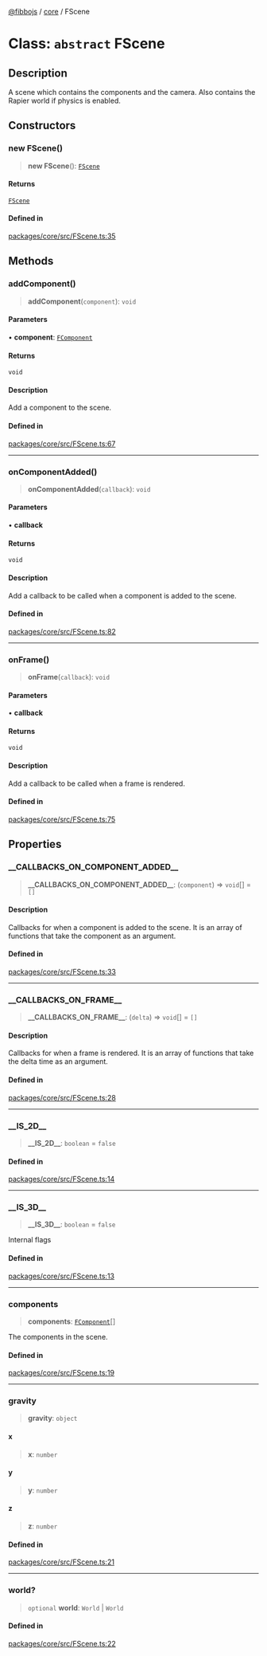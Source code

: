 [@fibbojs](/api/index) / [core](/api/core) / FScene

# Class: `abstract` FScene

## Description

A scene which contains the components and the camera.
Also contains the Rapier world if physics is enabled.

## Constructors

### new FScene()

> **new FScene**(): [`FScene`](FScene.md)

#### Returns

[`FScene`](FScene.md)

#### Defined in

[packages/core/src/FScene.ts:35](https://github.com/fibbojs/fibbo/blob/b75caee36f4519a3126901ff2e1c5645cf5db4a7/packages/core/src/FScene.ts#L35)

## Methods

### addComponent()

> **addComponent**(`component`): `void`

#### Parameters

• **component**: [`FComponent`](FComponent.md)

#### Returns

`void`

#### Description

Add a component to the scene.

#### Defined in

[packages/core/src/FScene.ts:67](https://github.com/fibbojs/fibbo/blob/b75caee36f4519a3126901ff2e1c5645cf5db4a7/packages/core/src/FScene.ts#L67)

***

### onComponentAdded()

> **onComponentAdded**(`callback`): `void`

#### Parameters

• **callback**

#### Returns

`void`

#### Description

Add a callback to be called when a component is added to the scene.

#### Defined in

[packages/core/src/FScene.ts:82](https://github.com/fibbojs/fibbo/blob/b75caee36f4519a3126901ff2e1c5645cf5db4a7/packages/core/src/FScene.ts#L82)

***

### onFrame()

> **onFrame**(`callback`): `void`

#### Parameters

• **callback**

#### Returns

`void`

#### Description

Add a callback to be called when a frame is rendered.

#### Defined in

[packages/core/src/FScene.ts:75](https://github.com/fibbojs/fibbo/blob/b75caee36f4519a3126901ff2e1c5645cf5db4a7/packages/core/src/FScene.ts#L75)

## Properties

### \_\_CALLBACKS\_ON\_COMPONENT\_ADDED\_\_

> **\_\_CALLBACKS\_ON\_COMPONENT\_ADDED\_\_**: (`component`) => `void`[] = `[]`

#### Description

Callbacks for when a component is added to the scene.
It is an array of functions that take the component as an argument.

#### Defined in

[packages/core/src/FScene.ts:33](https://github.com/fibbojs/fibbo/blob/b75caee36f4519a3126901ff2e1c5645cf5db4a7/packages/core/src/FScene.ts#L33)

***

### \_\_CALLBACKS\_ON\_FRAME\_\_

> **\_\_CALLBACKS\_ON\_FRAME\_\_**: (`delta`) => `void`[] = `[]`

#### Description

Callbacks for when a frame is rendered.
It is an array of functions that take the delta time as an argument.

#### Defined in

[packages/core/src/FScene.ts:28](https://github.com/fibbojs/fibbo/blob/b75caee36f4519a3126901ff2e1c5645cf5db4a7/packages/core/src/FScene.ts#L28)

***

### \_\_IS\_2D\_\_

> **\_\_IS\_2D\_\_**: `boolean` = `false`

#### Defined in

[packages/core/src/FScene.ts:14](https://github.com/fibbojs/fibbo/blob/b75caee36f4519a3126901ff2e1c5645cf5db4a7/packages/core/src/FScene.ts#L14)

***

### \_\_IS\_3D\_\_

> **\_\_IS\_3D\_\_**: `boolean` = `false`

Internal flags

#### Defined in

[packages/core/src/FScene.ts:13](https://github.com/fibbojs/fibbo/blob/b75caee36f4519a3126901ff2e1c5645cf5db4a7/packages/core/src/FScene.ts#L13)

***

### components

> **components**: [`FComponent`](FComponent.md)[]

The components in the scene.

#### Defined in

[packages/core/src/FScene.ts:19](https://github.com/fibbojs/fibbo/blob/b75caee36f4519a3126901ff2e1c5645cf5db4a7/packages/core/src/FScene.ts#L19)

***

### gravity

> **gravity**: `object`

#### x

> **x**: `number`

#### y

> **y**: `number`

#### z

> **z**: `number`

#### Defined in

[packages/core/src/FScene.ts:21](https://github.com/fibbojs/fibbo/blob/b75caee36f4519a3126901ff2e1c5645cf5db4a7/packages/core/src/FScene.ts#L21)

***

### world?

> `optional` **world**: `World` \| `World`

#### Defined in

[packages/core/src/FScene.ts:22](https://github.com/fibbojs/fibbo/blob/b75caee36f4519a3126901ff2e1c5645cf5db4a7/packages/core/src/FScene.ts#L22)
